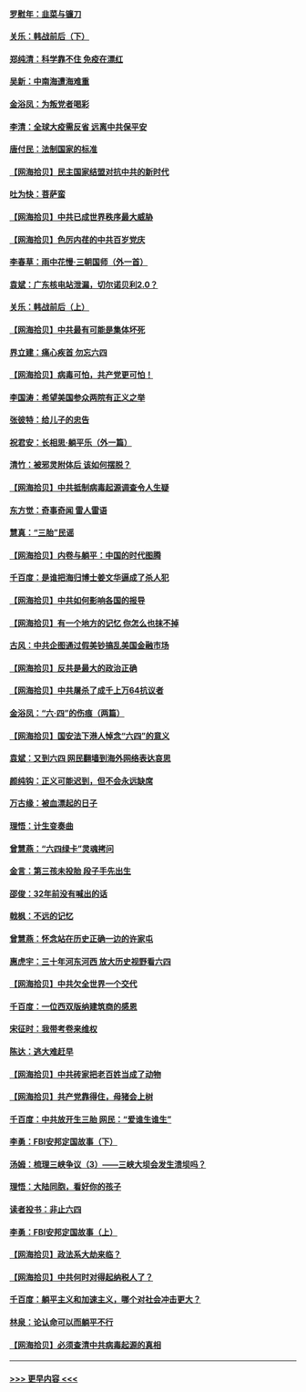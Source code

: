 #### [罗慰年：韭菜与镰刀](../pages/nsc993/n13034374.md?t=06202001) 
#### [关乐：韩战前后（下）](../pages/nsc993/n13034113.md?t=06202001) 
#### [郑纯清：科学靠不住 免疫在漂红](../pages/nsc993/n13034093.md?t=06202001) 
#### [吴新：中南海遭海难重](../pages/nsc993/n13034084.md?t=06202001) 
#### [金浴凤：为叛党者喝彩](../pages/nsc993/n13034058.md?t=06202001) 
#### [李清：全球大疫需反省 远离中共保平安](../pages/nsc993/n13033784.md?t=06202001) 
#### [唐付民：法制国家的标准](../pages/nsc993/n13032944.md?t=06202001) 
#### [【网海拾贝】民主国家结盟对抗中共的新时代](../pages/nsc993/n13031717.md?t=06202001) 
#### [吐为快：菩萨蛮](../pages/nsc993/n13030033.md?t=06202001) 
#### [【网海拾贝】中共已成世界秩序最大威胁](../pages/nsc993/n13028138.md?t=06202001) 
#### [【网海拾贝】色厉内荏的中共百岁党庆](../pages/nsc993/n13025582.md?t=06202001) 
#### [李春草：雨中花慢‧三朝国师（外一首）](../pages/nsc993/n13025567.md?t=06202001) 
#### [袁斌：广东核电站泄漏，切尔诺贝利2.0？](../pages/nsc993/n13025475.md?t=06202001) 
#### [关乐：韩战前后（上）](../pages/nsc993/n13025387.md?t=06202001) 
#### [【网海拾贝】中共最有可能是集体坏死](../pages/nsc993/n13023101.md?t=06202001) 
#### [界立建：痛心疾首 勿忘六四](../pages/nsc993/n13022339.md?t=06202001) 
#### [【网海拾贝】病毒可怕，共产党更可怕！](../pages/nsc993/n13020728.md?t=06202001) 
#### [李国涛：希望美国参众两院有正义之举](../pages/nsc993/n13020674.md?t=06202001) 
#### [张彼特：给儿子的忠告](../pages/nsc993/n13018934.md?t=06202001) 
#### [祝君安：长相思‧躺平乐（外一篇）](../pages/nsc993/n13018923.md?t=06202001) 
#### [清竹：被邪灵附体后 该如何摆脱？](../pages/nsc993/n13018877.md?t=06202001) 
#### [【网海拾贝】中共抵制病毒起源调查令人生疑](../pages/nsc993/n13017785.md?t=06202001) 
#### [东方觉：奇事奇闻 雷人雷语](../pages/nsc993/n13017577.md?t=06202001) 
#### [慧真：“三胎”民谣](../pages/nsc993/n13017394.md?t=06202001) 
#### [【网海拾贝】内卷与躺平：中国的时代图腾](../pages/nsc993/n13016128.md?t=06202001) 
#### [千百度：是谁把海归博士姜文华逼成了杀人犯](../pages/nsc993/n13015218.md?t=06202001) 
#### [【网海拾贝】中共如何影响各国的报导](../pages/nsc993/n13012599.md?t=06202001) 
#### [【网海拾贝】有一个地方的记忆 你怎么也抹不掉](../pages/nsc993/n13009802.md?t=06202001) 
#### [古风：中共企图通过假美钞搞乱美国金融市场](../pages/nsc993/n13009626.md?t=06202001) 
#### [【网海拾贝】反共是最大的政治正确](../pages/nsc993/n13007051.md?t=06202001) 
#### [【网海拾贝】中共屠杀了成千上万64抗议者](../pages/nsc993/n13002713.md?t=06202001) 
#### [金浴凤：“六·四”的伤痕（两篇）](../pages/nsc993/n13001719.md?t=06202001) 
#### [【网海拾贝】国安法下港人悼念“六四”的意义](../pages/nsc993/n13001039.md?t=06202001) 
#### [袁斌：又到六四 网民翻墙到海外网络表达哀思](../pages/nsc993/n13000995.md?t=06202001) 
#### [颜纯钩：正义可能迟到，但不会永远缺席](../pages/nsc993/n13000920.md?t=06202001) 
#### [万古缘：被血漂起的日子](../pages/nsc993/n13000914.md?t=06202001) 
#### [理悟：计生变奏曲](../pages/nsc993/n13000414.md?t=06202001) 
#### [曾慧燕：“六四绿卡”灵魂拷问](../pages/nsc993/n13000277.md?t=06202001) 
#### [金言：第三孩未投胎 段子手先出生](../pages/nsc993/n13000215.md?t=06202001) 
#### [邵俊：32年前没有喊出的话](../pages/nsc993/n13000181.md?t=06202001) 
#### [戟枫：不远的记忆](../pages/nsc993/n13000121.md?t=06202001) 
#### [曾慧燕：怀念站在历史正确一边的许家屯](../pages/nsc993/n13000073.md?t=06202001) 
#### [惠虎宇：三十年河东河西 放大历史视野看六四](../pages/nsc993/n13000018.md?t=06202001) 
#### [【网海拾贝】中共欠全世界一个交代](../pages/nsc993/n12998706.md?t=06202001) 
#### [千百度：一位西双版纳建筑商的感恩](../pages/nsc993/n12998487.md?t=06202001) 
#### [宋征时：我带考卷来维权](../pages/nsc993/n12994088.md?t=06202001) 
#### [陈达：逃大难赶早](../pages/nsc993/n12993569.md?t=06202001) 
#### [【网海拾贝】中共砖家把老百姓当成了动物](../pages/nsc993/n12993483.md?t=06202001) 
#### [【网海拾贝】共产党靠得住，母猪会上树](../pages/nsc993/n12990730.md?t=06202001) 
#### [千百度：中共放开生三胎 网民：“爱谁生谁生”](../pages/nsc993/n12990644.md?t=06202001) 
#### [李勇：FBI安邦定国故事（下）](../pages/nsc993/n12987854.md?t=06202001) 
#### [汤姆：梳理三峡争议（3）——三峡大坝会发生溃坝吗？](../pages/nsc993/n12989806.md?t=06202001) 
#### [理悟：大陆同胞，看好你的孩子](../pages/nsc993/n12989778.md?t=06202001) 
#### [读者投书：非止六四](../pages/nsc993/n12989673.md?t=06202001) 
#### [李勇：FBI安邦定国故事（上）](../pages/nsc993/n12987749.md?t=06202001) 
#### [【网海拾贝】政法系大劫来临？](../pages/nsc993/n12987596.md?t=06202001) 
#### [【网海拾贝】中共何时对得起纳税人了？](../pages/nsc993/n12985578.md?t=06202001) 
#### [千百度：躺平主义和加速主义，哪个对社会冲击更大？](../pages/nsc993/n12985512.md?t=06202001) 
#### [林泉：论认命可以而躺平不行](../pages/nsc993/n12985505.md?t=06202001) 
#### [【网海拾贝】必须查清中共病毒起源的真相](../pages/nsc993/n12984276.md?t=06202001) 

----
#### [ >>> 更早内容 <<< ](../indexes/nsc993-earlier.md)
